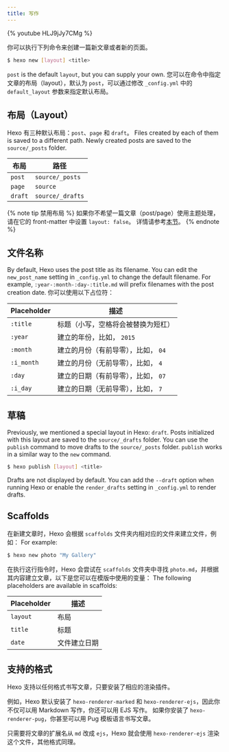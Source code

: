 ```yaml
---
title: 写作
---
```


{% youtube HLJ9jJy7CMg %}

你可以执行下列命令来创建一篇新文章或者新的页面。

```bash
$ hexo new [layout] <title>
```

`post` is the default `layout`, but you can supply your own. 您可以在命令中指定文章的布局（layout），默认为 `post`，可以通过修改 `_config.yml` 中的 `default_layout` 参数来指定默认布局。

## 布局（Layout）

Hexo 有三种默认布局：`post`、`page` 和 `draft`。 Files created by each of them is saved to a different path. Newly created posts are saved to the `source/_posts` folder.

| 布局      | 路径               |
| ------- | ---------------- |
| `post`  | `source/_posts`  |
| `page`  | `source`         |
| `draft` | `source/_drafts` |

{% note tip 禁用布局 %}
如果你不希望一篇文章（post/page）使用主题处理，请在它的 front-matter 中设置 `layout: false`。 详情请参考[本节](/zh-cn/docs/front-matter#布局)。
{% endnote %}

## 文件名称

By default, Hexo uses the post title as its filename. You can edit the `new_post_name` setting in `_config.yml` to change the default filename. For example, `:year-:month-:day-:title.md` will prefix filenames with the post creation date. 你可以使用以下占位符：

| Placeholder | 描述                   |
| ----------- | -------------------- |
| `:title`    | 标题（小写，空格将会被替换为短杠）    |
| `:year`     | 建立的年份，比如， `2015`     |
| `:month`    | 建立的月份（有前导零），比如， `04` |
| `:i_month`  | 建立的月份（无前导零），比如， `4`  |
| `:day`      | 建立的日期（有前导零），比如， `07` |
| `:i_day`    | 建立的日期（无前导零），比如， `7`  |

## 草稿

Previously, we mentioned a special layout in Hexo: `draft`. Posts initialized with this layout are saved to the `source/_drafts` folder. You can use the `publish` command to move drafts to the `source/_posts` folder. `publish` works in a similar way to the `new` command.

```bash
$ hexo publish [layout] <title>
```

Drafts are not displayed by default. You can add the `--draft` option when running Hexo or enable the `render_drafts` setting in `_config.yml` to render drafts.

## Scaffolds

在新建文章时，Hexo 会根据 `scaffolds` 文件夹内相对应的文件来建立文件，例如： For example:

```bash
$ hexo new photo "My Gallery"
```

在执行这行指令时，Hexo 会尝试在 `scaffolds` 文件夹中寻找 `photo.md`，并根据其内容建立文章，以下是您可以在模版中使用的变量： The following placeholders are available in scaffolds:

| Placeholder | 描述     |
| ----------- | ------ |
| `layout`    | 布局     |
| `title`     | 标题     |
| `date`      | 文件建立日期 |

## 支持的格式

Hexo 支持以任何格式书写文章，只要安装了相应的渲染插件。

例如，Hexo 默认安装了 `hexo-renderer-marked` 和 `hexo-renderer-ejs`，因此你不仅可以用 Markdown 写作，你还可以用 EJS 写作。 如果你安装了 `hexo-renderer-pug`，你甚至可以用 Pug 模板语言书写文章。

只需要将文章的扩展名从 `md` 改成 `ejs`，Hexo 就会使用 `hexo-renderer-ejs` 渲染这个文件，其他格式同理。
